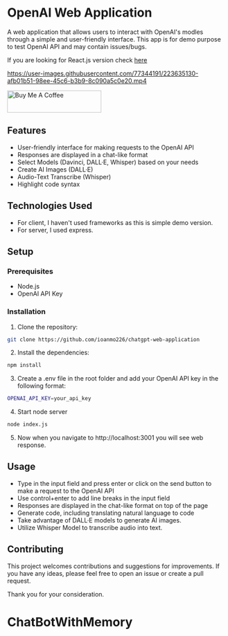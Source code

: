# OpenAI Web Application

A web application that allows users to interact with OpenAI's modles through a simple and user-friendly interface.
This app is for demo purpose to test OpenAI API and may contain issues/bugs.

If you are looking for React.js version check [here](https://github.com/ioanmo226/chatgpt-react-application)

https://user-images.githubusercontent.com/77344191/223635130-afb01b51-98ee-45c6-b3b9-8c090a5c0e20.mp4

<a href="https://www.buymeacoffee.com/ioanmo226" target="_blank"><img src="https://cdn.buymeacoffee.com/buttons/default-orange.png" alt="Buy Me A Coffee" height="51" width="217"></a>


## Features
- User-friendly interface for making requests to the OpenAI API
- Responses are displayed in a chat-like format
- Select Models (Davinci, DALL·E, Whisper) based on your needs
- Create AI Images (DALL·E)
- Audio-Text Transcribe (Whisper)
- Highlight code syntax

## Technologies Used
- For client, I haven't used frameworks as this is simple demo version.
- For server, I used express.

## Setup
### Prerequisites
- Node.js
- OpenAI API Key
### Installation
1. Clone the repository:
```sh
git clone https://github.com/ioanmo226/chatgpt-web-application
```
2. Install the dependencies:
```sh
npm install
```
3. Create a .env file in the root folder and add your OpenAI API key in the following format:
```sh
OPENAI_API_KEY=your_api_key
```
4. Start node server
```sh
node index.js
```
5. Now when you navigate to http://localhost:3001 you will see web response.

## Usage
- Type in the input field and press enter or click on the send button to make a request to the OpenAI API
- Use control+enter to add line breaks in the input field
- Responses are displayed in the chat-like format on top of the page
- Generate code, including translating natural language to code
- Take advantage of DALL·E models to generate AI images.
- Utilize Whisper Model to transcribe audio into text.

## Contributing

This project welcomes contributions and suggestions for improvements. If you have any ideas, please feel free to open an issue or create a pull request.

Thank you for your consideration.


# ChatBotWithMemory
